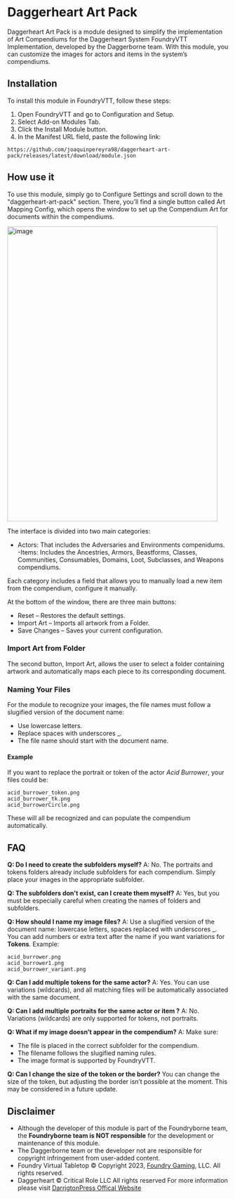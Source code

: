 # Daggerheart Art Pack
Daggerheart Art Pack is a module designed to simplify the implementation of Art Compendiums for the Daggerheart System FoundryVTT Implementation, developed by the Daggerborne team.
With this module, you can customize the images for actors and items in the system’s compendiums.

## Installation

To install this module in FoundryVTT, follow these steps:
1. Open FoundryVTT and go to Configuration and Setup.
2. Select Add-on Modules Tab.
3. Click the Install Module button.
4. In the Manifest URL field, paste the following link:
```
https://github.com/joaquinpereyra98/daggerheart-art-pack/releases/latest/download/module.json
```

## How use it
To use this module, simply go to Configure Settings and scroll down to the "daggerheart-art-pack" section. There, you’ll find a single button called Art Mapping Config, which opens the window to set up the Compendium Art for documents within the compendiums.

<img width="479" height="671" alt="image" src="https://github.com/user-attachments/assets/ff2230b3-d397-45e3-89b2-fbed3087e0c0" />

The interface is divided into two main categories:
- Actors: That includes the Adversaries and Environments compenidums.
-Items: Includes the Ancestries, Armors, Beastforms, Classes, Communities, Consumables, Domains, Loot, Subclasses, and Weapons compendiums.

Each category includes a field that allows you to manually load a new item from the compendium, configure it manually.

At the bottom of the window, there are three main buttons:
- Reset – Restores the default settings.
- Import Art – Imports all artwork from a Folder.
- Save Changes – Saves your current configuration.

### Import Art from Folder
The second button, Import Art, allows the user to select a folder containing artwork and automatically maps each piece to its corresponding document.

### Naming Your Files
For the module to recognize your images, the file names must follow a slugified version of the document name:
- Use lowercase letters.
- Replace spaces with underscores _.
- The file name should start with the document name.
  
#### Example
If you want to replace the portrait or token of the actor *Acid Burrower*, your files could be:
```
acid_burrower_token.png
acid_burrower_tk.png
acid_burrowerCircle.png
```
These will all be recognized and can populate the compendium automatically.

## FAQ
**Q: Do I need to create the subfolders myself?**
A: No. The portraits and tokens folders already include subfolders for each compendium. Simply place your images in the appropriate subfolder.

**Q: The subfolders don't exist, can I create them myself?**
A: Yes, but you must be especially careful when creating the names of folders and subfolders.

**Q: How should I name my image files?**
A: Use a slugified version of the document name: lowercase letters, spaces replaced with underscores _. You can add numbers or extra text after the name if you want variations for **Tokens**.
Example:
```
acid_burrower.png
acid_burrower1.png
acid_burrower_variant.png
```
**Q: Can I add multiple tokens for the same actor?**
A: Yes. You can use variations (wildcards), and all matching files will be automatically associated with the same document.

**Q: Can I add multiple portraits for the same actor or item ?**
A: No. Variations (wildcards) are only supported for tokens, not portraits.

**Q: What if my image doesn’t appear in the compendium?**
A: Make sure:
- The file is placed in the correct subfolder for the compendium.
- The filename follows the slugified naming rules.
- The image format is supported by FoundryVTT.

**Q: Can I change the size of the token or the border?**
You can change the size of the token, but adjusting the border isn’t possible at the moment. This may be considered in a future update.

## Disclaimer
- Although the developer of this module is part of the Foundryborne team, the **Foundryborne team is NOT responsible** for the development or maintenance of this module.
- The Daggerborne team or the developer not are responsible for copyright infringement from user-added content.
- Foundry Virtual Tabletop © Copyright 2023, [Foundry Gaming](https://foundryvtt.com/), LLC. All rights reserved.
- Daggerheart ©  Critical Role LLC All rights reserved For more information please visit [DarrigtonPress Offical Website](https://darringtonpress.com/license/)


